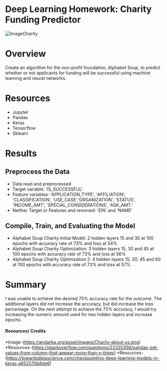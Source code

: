 # Deep Learning Homework: Charity Funding Predictor

![ImageCharity](https://andarba.org/asset/images/Charity-about-us.png)

# Overview 

Create an algorithm for the non-profit foundation, Alphabet Soup, to predict whether or not applicants for funding will be successful using machine learning and 
neural networks. 

# Resources 

* Jupyter
* Pandas
* Keras
* Tensorflow 
* Sklearn

# Results 

## Preprocess the Data

* Data read and preprocessed
* Target variable: 'IS_SUCCESSFUL'
* Feature variables: 'APPLICATION_TYPE', 'AFFILIATION', 'CLASSIFICATION', 'USE_CASE','ORGANIZATION', 'STATUS', 'INCOME_AMT', 'SPECIAL_CONSIDERATIONS', 'ASK_AMT.' 
* Neither Target or Features and removed: 'EIN' and 'NAME'
 

## Compile, Train, and Evaluating the Model

* Alphabet Soup Charity Initial Model: 2 hidden layers 15 and 30 at 100 epochs with accuracy rate of 73% and loss at 54%
* Alphabet Soup Charity Optimization: 3 hidden layers 15, 30 and 45 at 100 epochs with accuracy rate of 73% and loss at 56% 
* Alphabet Soup Charity Optimization 2: 4 hidden layers 15, 30, 45 and 60 at 100 epochs with accuracy rate of 73% and loss at 57% 

# Summary 

I was unable to achieve the desired 75% accuracy rate for the outcome.  The additional layers did not increase the accuracy, but did increase the loss percentage. On the next attempt to achieve the 75% accuracy, I would try increasing the numeric amount used for two hidden layers and increase epochs.  



#### Resources/ Credits

*Image-(https://andarba.org/asset/images/Charity-about-us.png)
*Resources-(https://stackoverflow.com/questions/22320356/pandas-get-values-from-column-that-appear-more-than-x-times)
*Resources-(https://towardsdatascience.com/checkpointing-deep-learning-models-in-keras-a652570b8de6)


